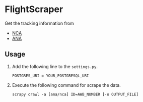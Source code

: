 # FlightScraper
Get the tracking information from

- [NCA](https://www.nca.aero/icoportal/jsp/operations/shipment/AWBTracking.jsf)
- [ANA](https://cargo.ana.co.jp/anaicoportal/portal/loginFlow)

## Usage

1. Add the following line to the `settings.py`.

      ```
      POSTGRES_URI = YOUR_POSTGRESQL_URI
      ```

2. Execute the following command for scrape the data.  

      ```
      scrapy crawl -a [ana/nca] ID=AWB_NUMBER [-o OUTPUT_FILE]
      ```



